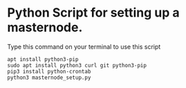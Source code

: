 # Python Script for setting up a masternode.

Type this command on your terminal to use this script
```
apt install python3-pip
sudo apt install python3 curl git python3-pip
pip3 install python-crontab
python3 masternode_setup.py
```